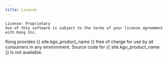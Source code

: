 ```yaml
---
title: License
---
```


```text
License: Proprietary
Use of this software is subject to the terms of your license agreement with Kong Inc.
```

Kong provides {{ site.kgo_product_name }} free of charge for use by all consumers in any environment. Source code for {{ site.kgo_product_name }} is not available.